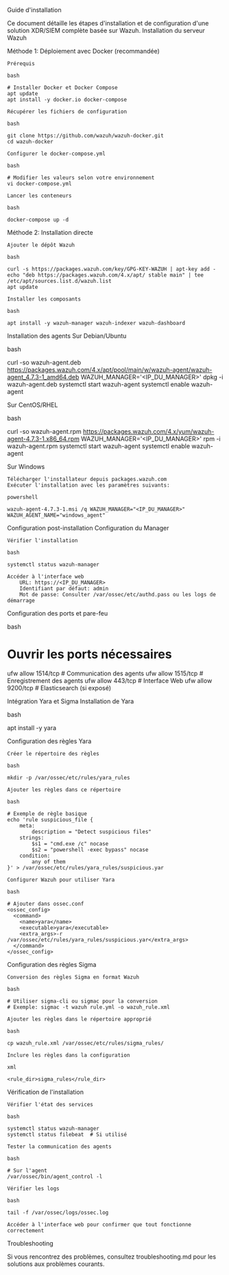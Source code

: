 Guide d'installation

Ce document détaille les étapes d'installation et de configuration d'une solution XDR/SIEM complète basée sur Wazuh.
Installation du serveur Wazuh

Méthode 1: Déploiement avec Docker (recommandée)

    Prérequis

    bash

    # Installer Docker et Docker Compose
    apt update
    apt install -y docker.io docker-compose

    Récupérer les fichiers de configuration

    bash

    git clone https://github.com/wazuh/wazuh-docker.git
    cd wazuh-docker

    Configurer le docker-compose.yml

    bash

    # Modifier les valeurs selon votre environnement
    vi docker-compose.yml

    Lancer les conteneurs

    bash

    docker-compose up -d

Méthode 2: Installation directe

    Ajouter le dépôt Wazuh

    bash

    curl -s https://packages.wazuh.com/key/GPG-KEY-WAZUH | apt-key add -
    echo "deb https://packages.wazuh.com/4.x/apt/ stable main" | tee /etc/apt/sources.list.d/wazuh.list
    apt update

    Installer les composants

    bash

    apt install -y wazuh-manager wazuh-indexer wazuh-dashboard

Installation des agents
Sur Debian/Ubuntu

bash

curl -so wazuh-agent.deb https://packages.wazuh.com/4.x/apt/pool/main/w/wazuh-agent/wazuh-agent_4.7.3-1_amd64.deb
WAZUH_MANAGER='<IP_DU_MANAGER>' dpkg -i wazuh-agent.deb
systemctl start wazuh-agent
systemctl enable wazuh-agent

Sur CentOS/RHEL

bash

curl -so wazuh-agent.rpm https://packages.wazuh.com/4.x/yum/wazuh-agent-4.7.3-1.x86_64.rpm
WAZUH_MANAGER='<IP_DU_MANAGER>' rpm -i wazuh-agent.rpm
systemctl start wazuh-agent
systemctl enable wazuh-agent

Sur Windows

    Télécharger l'installateur depuis packages.wazuh.com
    Exécuter l'installation avec les paramètres suivants:

    powershell

    wazuh-agent-4.7.3-1.msi /q WAZUH_MANAGER="<IP_DU_MANAGER>" WAZUH_AGENT_NAME="windows_agent"

Configuration post-installation
Configuration du Manager

    Vérifier l'installation

    bash

    systemctl status wazuh-manager

    Accéder à l'interface web
        URL: https://<IP_DU_MANAGER>
        Identifiant par défaut: admin
        Mot de passe: Consulter /var/ossec/etc/authd.pass ou les logs de démarrage

Configuration des ports et pare-feu

bash

# Ouvrir les ports nécessaires
ufw allow 1514/tcp  # Communication des agents
ufw allow 1515/tcp  # Enregistrement des agents
ufw allow 443/tcp   # Interface Web
ufw allow 9200/tcp  # Elasticsearch (si exposé)

Intégration Yara et Sigma
Installation de Yara

bash

apt install -y yara

Configuration des règles Yara

    Créer le répertoire des règles

    bash

    mkdir -p /var/ossec/etc/rules/yara_rules

    Ajouter les règles dans ce répertoire

    bash

    # Exemple de règle basique
    echo 'rule suspicious_file {
        meta:
            description = "Detect suspicious files"
        strings:
            $s1 = "cmd.exe /c" nocase
            $s2 = "powershell -exec bypass" nocase
        condition:
            any of them
    }' > /var/ossec/etc/rules/yara_rules/suspicious.yar

    Configurer Wazuh pour utiliser Yara

    bash

    # Ajouter dans ossec.conf
    <ossec_config>
      <command>
        <name>yara</name>
        <executable>yara</executable>
        <extra_args>-r /var/ossec/etc/rules/yara_rules/suspicious.yar</extra_args>
      </command>
    </ossec_config>

Configuration des règles Sigma

    Conversion des règles Sigma en format Wazuh

    bash

    # Utiliser sigma-cli ou sigmac pour la conversion
    # Exemple: sigmac -t wazuh rule.yml -o wazuh_rule.xml

    Ajouter les règles dans le répertoire approprié

    bash

    cp wazuh_rule.xml /var/ossec/etc/rules/sigma_rules/

    Inclure les règles dans la configuration

    xml

    <rule_dir>sigma_rules</rule_dir>

Vérification de l'installation

    Vérifier l'état des services

    bash

    systemctl status wazuh-manager
    systemctl status filebeat  # Si utilisé

    Tester la communication des agents

    bash

    # Sur l'agent
    /var/ossec/bin/agent_control -l

    Vérifier les logs

    bash

    tail -f /var/ossec/logs/ossec.log

    Accéder à l'interface web pour confirmer que tout fonctionne correctement

Troubleshooting

Si vous rencontrez des problèmes, consultez troubleshooting.md pour les solutions aux problèmes courants.
